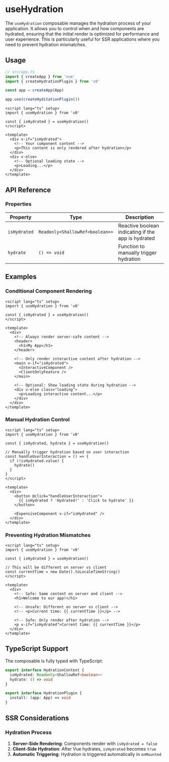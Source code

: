 # useHydration

The `useHydration` composable manages the hydration process of your application. It allows you to control when and how components are hydrated, ensuring that the initial render is optimized for performance and user experience. This is particularly useful for SSR applications where you need to prevent hydration mismatches.

## Usage

```ts
// src/app.ts
import { createApp } from 'vue'
import { createHydrationPlugin } from 'v0'

const app = createApp(App)

app.use(createHyditationPlugin())
```

```vue
<script lang="ts" setup>
import { useHydration } from 'v0'

const { isHydrated } = useHydration()
</script>

<template>
  <div v-if="isHydrated">
    <!-- Your component content -->
    <p>This content is only rendered after hydration</p>
  </div>
  <div v-else>
    <!-- Optional loading state -->
    <p>Loading...</p>
  </div>
</template>
```

## API Reference

### Properties

| Property | Type | Description |
|----------|------|-------------|
| `isHydrated` | `Readonly<ShallowRef<boolean>>` | Reactive boolean indicating if the app is hydrated |
| `hydrate` | `() => void` | Function to manually trigger hydration |

## Examples

### Conditional Component Rendering

```vue
<script lang="ts" setup>
import { useHydration } from 'v0'

const { isHydrated } = useHydration()
</script>

<template>
  <div>
    <!-- Always render server-safe content -->
    <header>
      <h1>My App</h1>
    </header>

    <!-- Only render interactive content after hydration -->
    <main v-if="isHydrated">
      <InteractiveComponent />
      <ClientOnlyFeature />
    </main>

    <!-- Optional: Show loading state during hydration -->
    <div v-else class="loading">
      <p>Loading interactive content...</p>
    </div>
  </div>
</template>
```

### Manual Hydration Control

```vue
<script lang="ts" setup>
import { useHydration } from 'v0'

const { isHydrated, hydrate } = useHydration()

// Manually trigger hydration based on user interaction
const handleUserInteraction = () => {
  if (!isHydrated.value) {
    hydrate()
  }
}
</script>

<template>
  <div>
    <button @click="handleUserInteraction">
      {{ isHydrated ? 'Hydrated!' : 'Click to hydrate' }}
    </button>

    <ExpensiveComponent v-if="isHydrated" />
  </div>
</template>
```

### Preventing Hydration Mismatches

```vue
<script lang="ts" setup>
import { useHydration } from 'v0'

const { isHydrated } = useHydration()

// This will be different on server vs client
const currentTime = new Date().toLocaleTimeString()
</script>

<template>
  <div>
    <!-- Safe: Same content on server and client -->
    <h1>Welcome to our app!</h1>

    <!-- Unsafe: Different on server vs client -->
    <!-- <p>Current time: {{ currentTime }}</p> -->

    <!-- Safe: Only render after hydration -->
    <p v-if="isHydrated">Current time: {{ currentTime }}</p>
  </div>
</template>
```

## TypeScript Support

The composable is fully typed with TypeScript:

```ts
export interface HydrationContext {
  isHydrated: Readonly<ShallowRef<boolean>>
  hydrate: () => void
}

export interface HydrationPlugin {
  install: (app: App) => void
}
```

## SSR Considerations

### Hydration Process

1. **Server-Side Rendering**: Components render with `isHydrated = false`
2. **Client-Side Hydration**: After Vue hydrates, `isHydrated` becomes `true`
3. **Automatic Triggering**: Hydration is triggered automatically in `onMounted`
